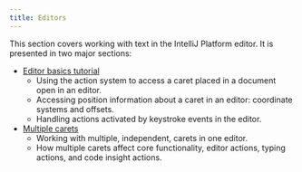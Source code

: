 ```yaml
---
title: Editors
---
```


This section covers working with text in the IntelliJ Platform editor. 
It is presented in two major sections:
* [Editor basics tutorial](/tutorials/editor_basics.md)
  * Using the action system to access a caret placed in a document open in an editor.
  * Accessing position information about a caret in an editor: coordinate systems and offsets. 
  * Handling actions activated by keystroke events in the editor. 
* [Multiple carets](multiple_carets.md)
  * Working with multiple, independent, carets in one editor.
  * How multiple carets affect core functionality, editor actions, typing actions, and code insight actions. 
   